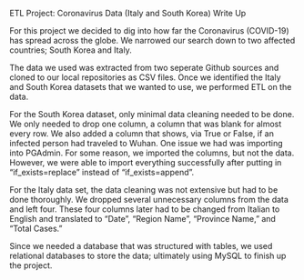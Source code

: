 ETL Project: Coronavirus Data (Italy and South Korea) Write Up

For this project we decided to dig into how far the Coronavirus (COVID-19) has spread across the globe. We narrowed our search down to two affected countries; South Korea and Italy. 

The data we used was extracted from two seperate Github sources and cloned to our local repositories as CSV files. Once we identified the Italy and South Korea datasets that we wanted to use, we performed ETL on the data. 

For the South Korea dataset, only minimal data cleaning needed to be done. We only needed to drop one column, a column that was blank for almost every row. We also added a column that shows, via True or False, if an infected person had traveled to Wuhan. One issue we had was importing into PGAdmin. For some reason, we imported the columns, but not the data. However, we were able to import everything successfully after putting in “if_exists=replace” instead of “if_exists=append”. 

For the Italy data set, the data cleaning was not extensive but had to be done thoroughly. We dropped several unnecessary columns from the data and left four. These four columns later had to be changed from Italian to English and translated to “Date”, “Region Name”, “Province Name,” and “Total Cases.” 

Since we needed a database that was structured with tables, we used relational databases to store the data; ultimately using MySQL to finish up the project. 
